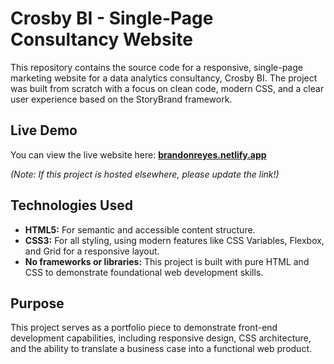 # Crosby BI - Single-Page Consultancy Website

This repository contains the source code for a responsive, single-page marketing website for a data analytics consultancy, Crosby BI. The project was built from scratch with a focus on clean code, modern CSS, and a clear user experience based on the StoryBrand framework.

## Live Demo

You can view the live website here: **[brandonreyes.netlify.app](https://brandonreyes.netlify.app)**

*(Note: If this project is hosted elsewhere, please update the link!)*

## Technologies Used

*   **HTML5:** For semantic and accessible content structure.
*   **CSS3:** For all styling, using modern features like CSS Variables, Flexbox, and Grid for a responsive layout.
*   **No frameworks or libraries:** This project is built with pure HTML and CSS to demonstrate foundational web development skills.

## Purpose

This project serves as a portfolio piece to demonstrate front-end development capabilities, including responsive design, CSS architecture, and the ability to translate a business case into a functional web product.